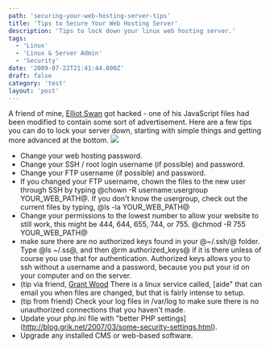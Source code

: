 ```yaml
---
path: 'securing-your-web-hosting-server-tips'
title: 'Tips to Secure Your Web Hosting Server'
description: 'Tips to lock down your linux web hosting server.'
tags:
  - 'Linux'
  - 'Linux & Server Admin'
  - 'Security'
date: '2009-07-22T21:41:44.000Z'
draft: false
category: 'test'
layout: 'post'
---
```


A friend of mine, [Elliot Swan](http://www.elliotswan.com/) got hacked - one of his JavaScript files had been modified to contain some sort of advertisement. Here are a few tips you can do to lock your server down, starting with simple things and getting more advanced at the bottom.
![](http://marcgrabanski.com/img/internet-security.gif)

- Change your web hosting password.
- Change your SSH / root login username (if possible) and password.
- Change your FTP username (if possible) and password.
- If you changed your FTP username, chown the files to the new user through SSH by typing @chown -R username:usergroup YOUR_WEB_PATH@. If you don't know the usergroup, check out the current files by typing, @ls -la YOUR_WEB_PATH@
- Change your permissions to the lowest number to allow your website to still work, this might be 444, 644, 655, 744, or 755. @chmod -R 755 YOUR_WEB_PATH@
- make sure there are no authorized keys found in your @~/.ssh/@ folder. Type @ls ~/.ss@, and then @rm authorized_keys@ if it is there unless of course you use that for authentication. Authorized keys allows you to ssh without a username and a password, because you put your id on your computer and on the server.
- (tip via friend, [Grant Wood](http://www.linkedin.com/in/grantwood) There is a linux service called, [aide" that can email you when files are changed, but that is fairly intense to setup.
- (tip from friend) Check your log files in /var/log to make sure there is no unauthorized connections that you haven't made.
- Update your php.ini file with "better PHP settings](http://blog.grik.net/2007/03/some-security-settings.html).
- Upgrade any installed CMS or web-based software.
